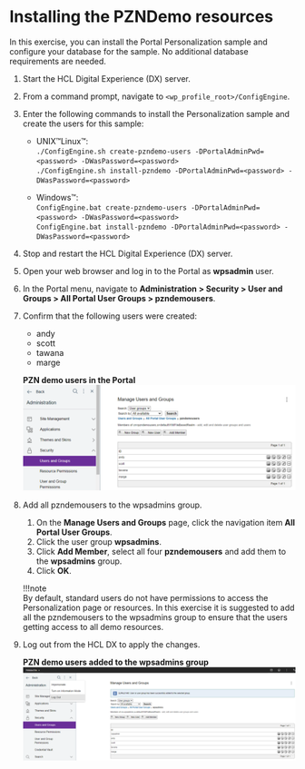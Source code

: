 # Installing the PZNDemo resources

In this exercise, you can install the Portal Personalization sample and configure your database for the sample. No additional database requirements are needed.

1. Start the HCL Digital Experience (DX) server.

2. From a command prompt, navigate to `<wp_profile_root>/ConfigEngine`.

3. Enter the following commands to install the Personalization sample and create the users for this sample:

    - UNIX™Linux™:  
        `./ConfigEngine.sh create-pzndemo-users -DPortalAdminPwd=<password> -DWasPassword=<password>`  
        `./ConfigEngine.sh install-pzndemo -DPortalAdminPwd=<password> -DWasPassword=<password>`  

    - Windows™:  
        `ConfigEngine.bat create-pzndemo-users -DPortalAdminPwd=<password> -DWasPassword=<password>`  
        `ConfigEngine.bat install-pzndemo -DPortalAdminPwd=<password> -DWasPassword=<password>`  

4. Stop and restart the HCL Digital Experience (DX) server.

5. Open your web browser and log in to the Portal as **wpsadmin** user.

6. In the Portal menu, navigate to **Administration > Security > User and Groups > All Portal User Groups > pzndemousers**.

7. Confirm that the following users were created:

    - andy  
    - scott
    - tawana
    - marge  

    **PZN demo users in the Portal**
    ![PZN Demo Users](./images/pzndemo_users.png)

8. Add all pzndemousers to the wpsadmins group.

    1. On the **Manage Users and Groups** page, click the navigation item **All Portal User Groups**.  
    2. Click the user group **wpsadmins**.  
    3. Click **Add Member**, select all four **pzndemousers** and add them to the **wpsadmins** group.  
    4. Click **OK**.  

    !!!note  
        By default, standard users do not have permissions to access the Personalization page or resources.
        In this exercise it is suggested to add all the pzndemousers to the wpsadmins group to ensure that the users getting access to all demo resources.  

9. Log out from the HCL DX to apply the changes.

    **PZN demo users added to the wpsadmins group**
    ![Adding the PZN Demo users to the wpsadmins group](./images/pzndemo_users_wpsadmins_group.png)  
